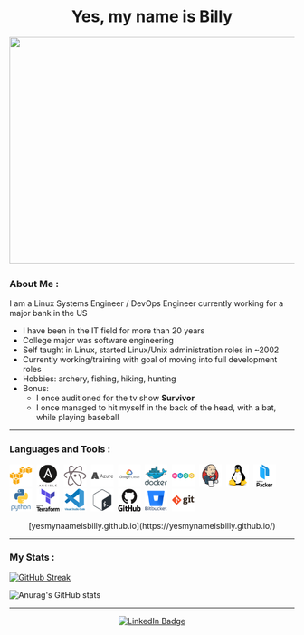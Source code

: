

<h1 align="center">Yes, my name is Billy</h1>

<p align="center"><img src="https://media.giphy.com/media/dWesBcTLavkZuG35MI/giphy.gif" width="600" height="400"  /></p>

### About Me :

I am a Linux Systems Engineer / DevOps Engineer currently working for a major bank in the US 

- I have been in the IT field for more than 20 years
- College major was software engineering
- Self taught in Linux, started Linux/Unix administration roles in ~2002
- Currently working/training with goal of moving into full development roles
- Hobbies: archery, fishing, hiking, hunting
- Bonus: 
  - I once auditioned for the tv show **Survivor**
  - I once managed to hit myself in the back of the head, with a bat, while playing baseball

---

### Languages and Tools :

<p>
<img src="https://github.com/devicons/devicon/blob/master/icons/amazonwebservices/amazonwebservices-original.svg" title="AWS" alt="AWS" width="40" height="40"/>&nbsp;
<img src="https://github.com/devicons/devicon/blob/master/icons/ansible/ansible-plain-wordmark.svg" title="Ansible" alt="Ansible" width="40" height="40"/>&nbsp;
<img src="https://github.com/devicons/devicon/blob/master/icons/atom/atom-original.svg" title="Atom" alt="Atom" width="40" height="40"/>&nbsp;
<img src="https://github.com/devicons/devicon/blob/master/icons/azure/azure-plain-wordmark.svg" title="Azure" alt="Azure" width="40" height="40"/>&nbsp;
<img src="https://github.com/devicons/devicon/blob/master/icons/googlecloud/googlecloud-original-wordmark.svg" title="GCP" alt="GCP" width="40" height="40"/>&nbsp;
<img src="https://github.com/devicons/devicon/blob/master/icons/docker/docker-original-wordmark.svg" title="Docker" alt="Docker" width="40" height="40"/>&nbsp;
<img src="https://github.com/devicons/devicon/blob/master/icons/hugo/hugo-original-wordmark.svg" title="Hugo" alt="Hugo" width="40" height="40"/>&nbsp;
<img src="https://github.com/devicons/devicon/blob/master/icons/jenkins/jenkins-original.svg" title="Jenkins" alt="Jenkins" width="40" height="40"/>&nbsp;
<img src="https://github.com/devicons/devicon/blob/master/icons/linux/linux-original.svg" title="Linux" alt="Linux" width="40" height="40"/>&nbsp;
<img src="https://github.com/devicons/devicon/blob/master/icons/packer/packer-original-wordmark.svg" title="Packer" alt="Packer" width="40" height="40"/>&nbsp;
<img src="https://github.com/devicons/devicon/blob/master/icons/python/python-original-wordmark.svg" title="Python" alt="Python" width="40" height="40"/>&nbsp;
<img src="https://github.com/devicons/devicon/blob/master/icons/terraform/terraform-original-wordmark.svg" title="Terraform" alt="Terraform" width="40" height="40"/>&nbsp;
<img src="https://github.com/devicons/devicon/blob/master/icons/vscode/vscode-original-wordmark.svg" title="VSCode" alt="VSCode" width="40" height="40"/>&nbsp;
<img src="https://github.com/devicons/devicon/blob/master/icons/bash/bash-plain.svg" title="Bash" alt="Bash" width="40" height="40"/>&nbsp;
<img src="https://github.com/devicons/devicon/blob/master/icons/github/github-original-wordmark.svg" title="Github" alt="GitHub" width="40" height="40"/>&nbsp;
<img src="https://github.com/devicons/devicon/blob/master/icons/bitbucket/bitbucket-original-wordmark.svg" title="BitBucket" alt="BitBucket" width="40" height="40"/>&nbsp;
<img src="https://github.com/devicons/devicon/blob/master/icons/git/git-original-wordmark.svg" title="Git" alt="Git" width="40" height="40"/>&nbsp;
</p>

<center>[yesmynaameisbilly.github.io](https://yesmynameisbilly.github.io/)</center>

---

### My Stats :
[![GitHub Streak](http://github-readme-streak-stats.herokuapp.com?user=yesmynameisbilly&theme=dark)](https://git.io/streak-stats)


![Anurag's GitHub stats](https://github-readme-stats.vercel.app/api?username=yesmynameisbilly&show_icons=true&theme=dark)

---

<!-- ### Blog Posts : -->
<!-- BLOG-POST-LIST:START -->
<!-- BLOG-POST-LIST:END -->


<p align="center">
<a href="https://www.linkedin.com/in/billymcchristian"><img src="https://img.shields.io/badge/-billymcchristian-blue?style=flat-square&logo=Linkedin&logoColor=white" alt="LinkedIn Badge"></a>
<br>
<img src="https://komarev.com/ghpvc/?username=yesmynameisbilly&style=flat-square&color=blue" alt=""></p>
